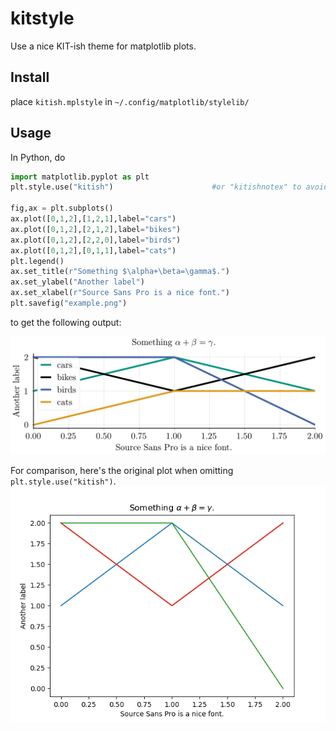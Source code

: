 # kitstyle
Use a nice KIT-ish theme for matplotlib plots.

## Install
place `kitish.mplstyle` in `~/.config/matplotlib/stylelib/`

## Usage
In Python, do
```python
import matplotlib.pyplot as plt
plt.style.use("kitish")                      #or "kitishnotex" to avoid text rendering with TeX.

fig,ax = plt.subplots()
ax.plot([0,1,2],[1,2,1],label="cars")
ax.plot([0,1,2],[2,1,2],label="bikes")
ax.plot([0,1,2],[2,2,0],label="birds")
ax.plot([0,1,2],[0,1,1],label="cats")
plt.legend()
ax.set_title(r"Something $\alpha+\beta=\gamma$.")
ax.set_ylabel("Another label")
ax.set_xlabel(r"Source Sans Pro is a nice font.")
plt.savefig("example.png")
```
to get the following output:

![Alt text](/example.png?raw=true "Example plot")

For comparison, here's the original plot when omitting `plt.style.use("kitish")`.
![Alt text](/exampleold.png?raw=true "Standard example plot")



